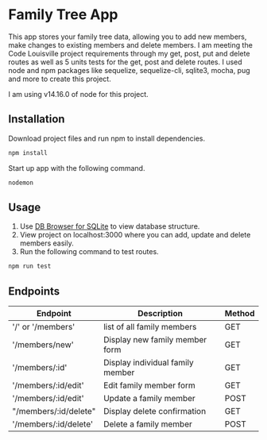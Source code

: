 # Family Tree App

This app stores your family tree data, allowing you to add new members, make changes to existing members and delete members. I am meeting the Code Louisville project requirements through my get, post, put and delete routes as well as 5 units tests for the get, post and delete routes. I used node and npm packages like sequelize, sequelize-cli, sqlite3, mocha, pug and more to create this project.

I am using v14.16.0 of node for this project.

## Installation

Download project files and run npm to install dependencies.

```bash
npm install
```

Start up app with the following command.

```bash
nodemon
```

## Usage

1. Use [DB Browser for SQLite](https://sqlitebrowser.org/dl/) to view database structure.
2. View project on localhost:3000 where you can add, update and delete members easily.
3. Run the following command to test routes.
```bash
npm run test
```

## Endpoints



| Endpoint                        | Description                                     | Method |
| ------------------------------- | ----------------------------------------------- | ------ |
| '/' or '/members'               | list of all family members                      | GET    |
| '/members/new'                  | Display new family member form                  | GET   |
| '/members/:id'                  | Display individual family member                | GET    |
| '/members/:id/edit'             | Edit family member form                         | GET    |
| '/members/:id/edit'             | Update a family member                          | POST   |
| "/members/:id/delete"           | Display delete confirmation                     | GET    |
| '/members/:id/delete'           | Delete a family member                          | POST   |